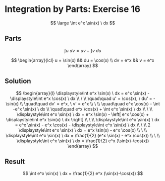 # Integration by Parts: Exercise 16

$$
\large
\int e^x \sin(x) \ dx
$$

## Parts

$$
\int u \ dv = uv - \int v \ du
$$

$$
\begin{array}{lcl}
u = \sin(x) && du = \cos(x)
\\
dv = e^x && v = e^x
\end{array}
$$

## Solution

$$
\begin{array}{l}
\displaystyle\int e^x \sin(x) \ dx = e^x \sin(x) - \displaystyle\int e^x \cos(x) \ dx
\\
\ 
\\
\quad\quad u' = \cos(x), \ du' = -\sin(x)
\\
\quad\quad dv' = e^x, \ v' = e^x
\\
\ 
\\
\quad\quad e^x \cos(x) - \int -e^x \sin(x) \ dx
\\
\quad\quad e^x \cos(x) + \int e^x \sin(x) \ dx
\\
\ 
\\
\displaystyle\int e^x \sin(x) \ dx = e^x \sin(x) - \left[
e^x \cos(x) + \displaystyle\int e^x \sin(x) \ dx
\right]
\\
\ 
\\
\displaystyle\int e^x \sin(x) \ dx = e^x \sin(x) - e^x \cos(x) - \displaystyle\int e^x \sin(x) \ dx
\\
\ 
\\
2 \displaystyle\int e^x \sin(x) \ dx = e^x \sin(x) - e^x \cos(x)
\\
\ 
\\
\displaystyle\int e^x \sin(x) \ dx = \frac{1}{2} (e^x \sin(x) - e^x \cos(x))
\\
\ 
\\
\displaystyle\int e^x \sin(x) \ dx = \frac{1}{2} e^x (\sin(x)-\cos(x))
\end{array}
$$

## Result

$$
\int e^x \sin(x) \ dx = \frac{1}{2} e^x (\sin(x)-\cos(x))
$$

